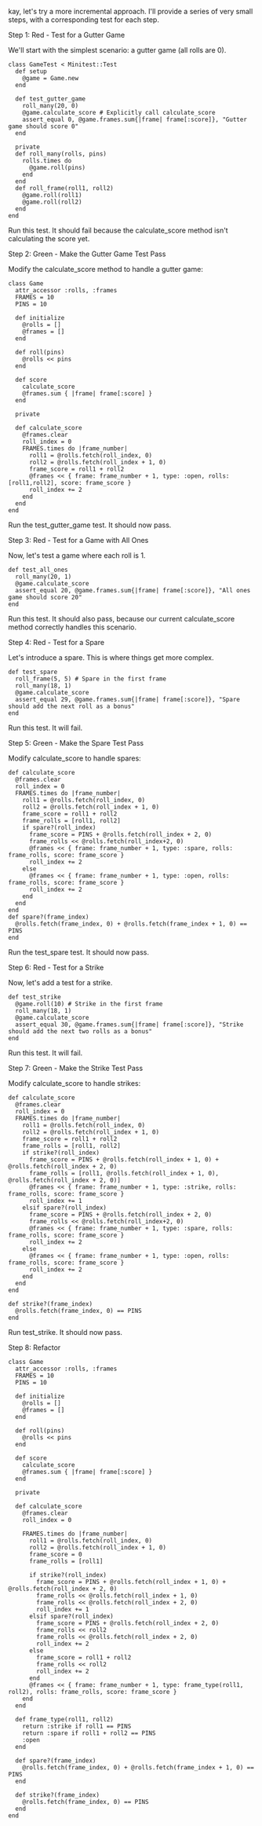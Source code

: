 kay, let's try a more incremental approach. I'll provide a series of very small steps, with a corresponding test for each step.

Step 1: Red - Test for a Gutter Game

We'll start with the simplest scenario: a gutter game (all rolls are 0).

```
class GameTest < Minitest::Test
  def setup
    @game = Game.new
  end

  def test_gutter_game
    roll_many(20, 0)
    @game.calculate_score # Explicitly call calculate_score
    assert_equal 0, @game.frames.sum{|frame| frame[:score]}, "Gutter game should score 0"
  end

  private
  def roll_many(rolls, pins)
    rolls.times do
      @game.roll(pins)
    end
  end
  def roll_frame(roll1, roll2)
    @game.roll(roll1)
    @game.roll(roll2)
  end
end
```

Run this test. It should fail because the calculate_score method isn't calculating the score yet.

Step 2: Green - Make the Gutter Game Test Pass

Modify the calculate_score method to handle a gutter game:

```
class Game
  attr_accessor :rolls, :frames
  FRAMES = 10
  PINS = 10

  def initialize
    @rolls = []
    @frames = []
  end

  def roll(pins)
    @rolls << pins
  end

  def score
    calculate_score
    @frames.sum { |frame| frame[:score] }
  end

  private

  def calculate_score
    @frames.clear
    roll_index = 0
    FRAMES.times do |frame_number|
      roll1 = @rolls.fetch(roll_index, 0)
      roll2 = @rolls.fetch(roll_index + 1, 0)
      frame_score = roll1 + roll2
      @frames << { frame: frame_number + 1, type: :open, rolls: [roll1,roll2], score: frame_score }
      roll_index += 2
    end
  end
end
```


Run the test_gutter_game test. It should now pass.

Step 3: Red - Test for a Game with All Ones

Now, let's test a game where each roll is 1.

```
def test_all_ones
  roll_many(20, 1)
  @game.calculate_score
  assert_equal 20, @game.frames.sum{|frame| frame[:score]}, "All ones game should score 20"
end
```

Run this test. It should also pass, because our current calculate_score method correctly handles this scenario.

Step 4: Red - Test for a Spare

Let's introduce a spare. This is where things get more complex.

```
def test_spare
  roll_frame(5, 5) # Spare in the first frame
  roll_many(18, 1)
  @game.calculate_score
  assert_equal 29, @game.frames.sum{|frame| frame[:score]}, "Spare should add the next roll as a bonus"
end
```

Run this test. It will fail.

Step 5: Green - Make the Spare Test Pass

Modify calculate_score to handle spares:

```
def calculate_score
  @frames.clear
  roll_index = 0
  FRAMES.times do |frame_number|
    roll1 = @rolls.fetch(roll_index, 0)
    roll2 = @rolls.fetch(roll_index + 1, 0)
    frame_score = roll1 + roll2
    frame_rolls = [roll1, roll2]
    if spare?(roll_index)
      frame_score = PINS + @rolls.fetch(roll_index + 2, 0)
      frame_rolls << @rolls.fetch(roll_index+2, 0)
      @frames << { frame: frame_number + 1, type: :spare, rolls: frame_rolls, score: frame_score }
      roll_index += 2
    else
      @frames << { frame: frame_number + 1, type: :open, rolls: frame_rolls, score: frame_score }
      roll_index += 2
    end
  end
end
def spare?(frame_index)
  @rolls.fetch(frame_index, 0) + @rolls.fetch(frame_index + 1, 0) == PINS
end
```

Run the test_spare test. It should now pass.

Step 6: Red - Test for a Strike

Now, let's add a test for a strike.

```
def test_strike
  @game.roll(10) # Strike in the first frame
  roll_many(18, 1)
  @game.calculate_score
  assert_equal 30, @game.frames.sum{|frame| frame[:score]}, "Strike should add the next two rolls as a bonus"
end
```

Run this test. It will fail.

Step 7: Green - Make the Strike Test Pass

Modify calculate_score to handle strikes:

```
def calculate_score
  @frames.clear
  roll_index = 0
  FRAMES.times do |frame_number|
    roll1 = @rolls.fetch(roll_index, 0)
    roll2 = @rolls.fetch(roll_index + 1, 0)
    frame_score = roll1 + roll2
    frame_rolls = [roll1, roll2]
    if strike?(roll_index)
      frame_score = PINS + @rolls.fetch(roll_index + 1, 0) + @rolls.fetch(roll_index + 2, 0)
      frame_rolls = [roll1, @rolls.fetch(roll_index + 1, 0), @rolls.fetch(roll_index + 2, 0)]
      @frames << { frame: frame_number + 1, type: :strike, rolls: frame_rolls, score: frame_score }
      roll_index += 1
    elsif spare?(roll_index)
      frame_score = PINS + @rolls.fetch(roll_index + 2, 0)
      frame_rolls << @rolls.fetch(roll_index+2, 0)
      @frames << { frame: frame_number + 1, type: :spare, rolls: frame_rolls, score: frame_score }
      roll_index += 2
    else
      @frames << { frame: frame_number + 1, type: :open, rolls: frame_rolls, score: frame_score }
      roll_index += 2
    end
  end
end

def strike?(frame_index)
  @rolls.fetch(frame_index, 0) == PINS
end
```

Run test_strike. It should now pass.

Step 8: Refactor

```
class Game
  attr_accessor :rolls, :frames
  FRAMES = 10
  PINS = 10

  def initialize
    @rolls = []
    @frames = []
  end

  def roll(pins)
    @rolls << pins
  end

  def score
    calculate_score
    @frames.sum { |frame| frame[:score] }
  end

  private

  def calculate_score
    @frames.clear
    roll_index = 0

    FRAMES.times do |frame_number|
      roll1 = @rolls.fetch(roll_index, 0)
      roll2 = @rolls.fetch(roll_index + 1, 0)
      frame_score = 0
      frame_rolls = [roll1]

      if strike?(roll_index)
        frame_score = PINS + @rolls.fetch(roll_index + 1, 0) + @rolls.fetch(roll_index + 2, 0)
        frame_rolls << @rolls.fetch(roll_index + 1, 0)
        frame_rolls << @rolls.fetch(roll_index + 2, 0)
        roll_index += 1
      elsif spare?(roll_index)
        frame_score = PINS + @rolls.fetch(roll_index + 2, 0)
        frame_rolls << roll2
        frame_rolls << @rolls.fetch(roll_index + 2, 0)
        roll_index += 2
      else
        frame_score = roll1 + roll2
        frame_rolls << roll2
        roll_index += 2
      end
      @frames << { frame: frame_number + 1, type: frame_type(roll1, roll2), rolls: frame_rolls, score: frame_score }
    end
  end

  def frame_type(roll1, roll2)
    return :strike if roll1 == PINS
    return :spare if roll1 + roll2 == PINS
    :open
  end

  def spare?(frame_index)
    @rolls.fetch(frame_index, 0) + @rolls.fetch(frame_index + 1, 0) == PINS
  end

  def strike?(frame_index)
    @rolls.fetch(frame_index, 0) == PINS
  end
end
```

